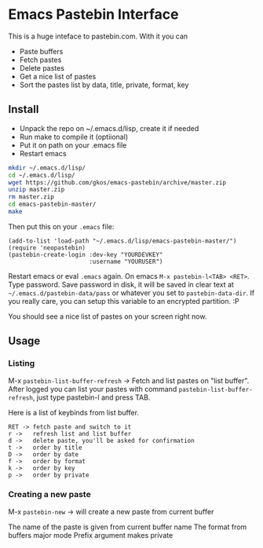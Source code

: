 # Emacs Pastebin Interface

This is a huge inteface to pastebin.com. With it you can
* Paste buffers 
* Fetch pastes
* Delete pastes
* Get a nice list of pastes
* Sort the pastes list by data, title, private, format, key

## Install
* Unpack the repo on ~/.emacs.d/lisp, create it if needed
* Run make to compile it (optiional)
* Put it on path on your .emacs file
* Restart emacs
``` bash
mkdir ~/.emacs.d/lisp/
cd ~/.emacs.d/lisp/
wget https://github.com/gkos/emacs-pastebin/archive/master.zip
unzip master.zip 
rm master.zip
cd emacs-pastebin-master/
make
```

Then put this on your `.emacs` file:
```elisp
(add-to-list 'load-path "~/.emacs.d/lisp/emacs-pastebin-master/")
(require 'neopastebin)
(pastebin-create-login :dev-key "YOURDEVKEY"
                       :username "YOURUSER")
```

Restart emacs or eval `.emacs` again. On emacs `M-x pastebin-l<TAB> <RET>`. Type password. Save password in disk, it will be saved in clear text at `~/.emacs.d/pastebin-data/pass` or whatever you set to `pastebin-data-dir`. If you really care, you can setup this variable to an encrypted partition. :P

You should see a nice list of pastes on your screen right now.

## Usage

### Listing
M-x `pastebin-list-buffer-refresh` -> Fetch and list pastes on "list buffer". 
After logged you can list your pastes with command `pastebin-list-buffer-refresh`, just type pastebin-l and press TAB.

Here is a list of keybinds from list buffer.

```
RET -> fetch paste and switch to it
r ->   refresh list and list buffer
d ->   delete paste, you'll be asked for confirmation
t ->   order by title
D ->   order by date
f ->   order by format
k ->   order by key
p ->   order by private
```

### Creating a new paste

M-x `pastebin-new` -> will create a new paste from current buffer

The name of the paste is given from current buffer name
The format from buffers major mode
Prefix argument makes private 

